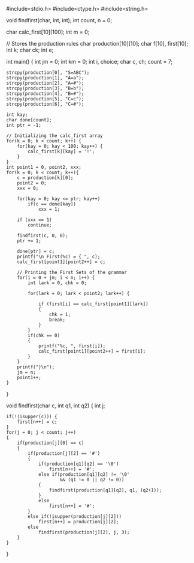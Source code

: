 #include<stdio.h>
#include<ctype.h>
#include<string.h>

void findfirst(char, int, int);
int count, n = 0;

char calc_first[10][100];
int m = 0;

// Stores the production rules
char production[10][10];
char f[10], first[10];
int k;
char ck;
int e;

int main()
{
	int jm = 0;
	int km = 0;
	int i, choice;
	char c, ch;
	count = 7;
	
	strcpy(production[0], "S=ABC");
	strcpy(production[1], "A=a");
	strcpy(production[2], "A=#");
	strcpy(production[3], "B=b");
	strcpy(production[4], "B=#");
	strcpy(production[5], "C=c");
	strcpy(production[6], "C=#");
	
	int kay;
	char done[count];
	int ptr = -1;
	
	// Initializing the calc_first array
	for(k = 0; k < count; k++) {
		for(kay = 0; kay < 100; kay++) {
			calc_first[k][kay] = '!';
		}
	}
	int point1 = 0, point2, xxx;
	for(k = 0; k < count; k++){
		c = production[k][0];
		point2 = 0;
		xxx = 0;
		
		for(kay = 0; kay <= ptr; kay++)
			if(c == done[kay])
				xxx = 1;
				
		if (xxx == 1)
			continue;

		findfirst(c, 0, 0);
		ptr += 1;
		
		done[ptr] = c;
		printf("\n First(%c) = { ", c);
		calc_first[point1][point2++] = c;
		
		// Printing the First Sets of the grammar
		for(i = 0 + jm; i < n; i++) {
			int lark = 0, chk = 0;
			
			for(lark = 0; lark < point2; lark++) {
				
				if (first[i] == calc_first[point1][lark])
				{
					chk = 1;
					break;
				}
			}
			if(chk == 0)
			{
				printf("%c, ", first[i]);
				calc_first[point1][point2++] = first[i];
			}
		}
		printf("}\n");
		jm = n;
		point1++;
	}
}


void findfirst(char c, int q1, int q2)
{
	int j;

	if(!(isupper(c))) {
		first[n++] = c;
	}
	for(j = 0; j < count; j++)
	{
		if(production[j][0] == c)
		{
			if(production[j][2] == '#')
			{
				if(production[q1][q2] == '\0')
					first[n++] = '#';
				else if(production[q1][q2] != '\0'
						&& (q1 != 0 || q2 != 0))
				{
					findfirst(production[q1][q2], q1, (q2+1));
				}
				else
					first[n++] = '#';
			}
			else if(!isupper(production[j][2]))
				first[n++] = production[j][2];
			else
				findfirst(production[j][2], j, 3);
		}
	}
}
